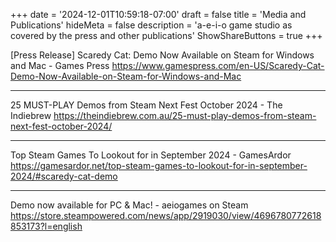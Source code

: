 +++
date = '2024-12-01T10:59:18-07:00'
draft = false
title = 'Media and Publications'
hideMeta = false
description = 'a-e-i-o game studio as covered by the press and other publications'
ShowShareButtons = true
+++


[Press Release] Scaredy Cat: Demo Now Available on Steam for Windows and Mac - Games Press
https://www.gamespress.com/en-US/Scaredy-Cat-Demo-Now-Available-on-Steam-for-Windows-and-Mac

---

25 MUST-PLAY Demos from Steam Next Fest October 2024 - The Indiebrew
https://theindiebrew.com.au/25-must-play-demos-from-steam-next-fest-october-2024/

---

Top Steam Games To Lookout for in September 2024 - GamesArdor
https://gamesardor.net/top-steam-games-to-lookout-for-in-september-2024/#scaredy-cat-demo

---

Demo now available for PC & Mac! - aeiogames on Steam
https://store.steampowered.com/news/app/2919030/view/4696780772618853173?l=english